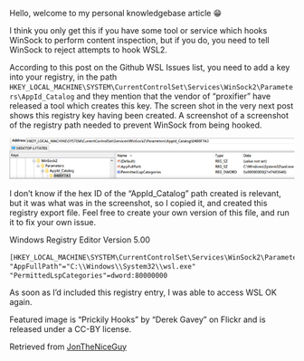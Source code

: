 Hello, welcome to my personal knowledgebase article 😁

I think you only get this if you have some tool or service which hooks WinSock to perform content inspection, but if you do, you need to tell WinSock to reject attempts to hook WSL2.

According to this post on the Github WSL Issues list, you need to add a key into your registry, in the path `HKEY_LOCAL_MACHINE\SYSTEM\CurrentControlSet\Services\WinSock2\Parameters\AppId_Catalog` and they mention that the vendor of “proxifier” have released a tool which creates this key. The screen shot in the very next post shows this registry key having been created.
A screenshot of a screenshot of the registry path needed to prevent WinSock from being hooked.

![alt text](wsl.png)

I don’t know if the hex ID of the “AppId_Catalog” path created is relevant, but it was what was in the screenshot, so I copied it, and created this registry export file. Feel free to create your own version of this file, and run it to fix your own issue.

Windows Registry Editor Version 5.00

```
[HKEY_LOCAL_MACHINE\SYSTEM\CurrentControlSet\Services\WinSock2\Parameters\AppId_Catalog\0408F7A3]
"AppFullPath"="C:\\Windows\\System32\\wsl.exe"
"PermittedLspCategories"=dword:80000000
```

As soon as I’d included this registry entry, I was able to access WSL OK again.

Featured image is “Prickily Hooks” by “Derek Gavey” on Flickr and is released under a CC-BY license.

Retrieved from [JonTheNiceGuy](https://jon.sprig.gs/blog/post/2140)